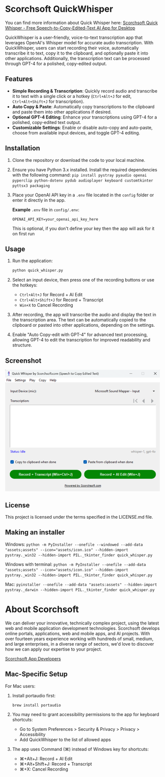 # Scorchsoft QuickWhisper

You can find more information about Quick Whisper here:
[Scorchsoft Quick Whisper - Free Speech-to-Copy-Edited-Text AI App for Desktop](https://www.scorchsoft.com/blog/speech-to-copyedited-text-app/)

QuickWhisper is a user-friendly, voice-to-text transcription app that leverages OpenAI's Whisper model for accurate audio transcription. With QuickWhisper, users can start recording their voice, automatically transcribe it to text, copy it to the clipboard, and optionally paste it into other applications. Additionally, the transcription text can be processed through GPT-4 for a polished, copy-edited output.

## Features

- **Simple Recording & Transcription**: Quickly record audio and transcribe it to text with a single click or a hotkey (`Ctrl+Alt+J` for edit, `Ctrl+Alt+Shift+J` for transcription).
- **Auto Copy & Paste**: Automatically copy transcriptions to the clipboard and paste them into other applications if desired.
- **Optional GPT-4 Editing**: Enhance your transcriptions using GPT-4 for a polished, copy-edited text output.
- **Customizable Settings**: Enable or disable auto-copy and auto-paste, choose from available input devices, and toggle GPT-4 editing.

## Installation

1. Clone the repository or download the code to your local machine.

2. Ensure you have Python 3.x installed. Install the required dependencies with the following command:
    `pip install pystray pyaudio openai pyperclip python-dotenv pydub audioplayer keyboard customtkinter pyttsx3 packaging`


3. Place your OpenAI API key in a `.env` file located in the `config` folder or enter it directly in the app.

    **Example** `.env` file in `config/.env`:
    ```plaintext
    OPENAI_API_KEY=your_openai_api_key_here
    ```

    This is optional, if you don't define your key then the app will ask for it on first run

## Usage

1. Run the application:

    ```bash
    python quick_whisper.py
    ```

2. Select an input device, then press one of the recording buttons or use the hotkeys:
   - `Ctrl+Alt+J` for Record + AI Edit
   - `Ctrl+Alt+Shift+J` for Record + Transcript
   - `Win+X` to Cancel Recording

3. After recording, the app will transcribe the audio and display the text in the transcription area. The text can be automatically copied to the clipboard or pasted into other applications, depending on the settings.

4. Enable "Auto Copy-edit with GPT-4" for advanced text processing, allowing GPT-4 to edit the transcription for improved readability and structure.

## Screenshot

![QuickWhisper Interface](assets/quick-whisper-v1-5-0.png)


## License

This project is licensed under the terms specified in the LICENSE.md file.

## Making an installer

Windows:
`python -m PyInstaller --onefile --windowed --add-data "assets;assets" --icon="assets/icon.ico" --hidden-import pystray._win32 --hidden-import PIL._tkinter_finder quick_whisper.py`

Windows with terminal:
`python -m PyInstaller --onefile --add-data "assets;assets" --icon="assets/icon.ico" --hidden-import pystray._win32 --hidden-import PIL._tkinter_finder quick_whisper.py`

Mac:
`pyinstaller --onefile --add-data "assets:assets" --hidden-import pystray._darwin --hidden-import PIL._tkinter_finder quick_whisper.py`

# About Scorchsoft

We can deliver your innovative, technically complex project, using the latest web and mobile application development technologies.
Scorchsoft develops online portals, applications, web and mobile apps, and AI projects. With over fourteen years experience working with hundreds of small, medium, and large enterprises, in a diverse range of sectors, we'd love to discover how we can apply our expertise to your project.

[Scorchsoft App Developers](https://www.scorchsoft.com/blog/speech-to-copyedited-text-app/)

## Mac-Specific Setup

For Mac users:
1. Install portaudio first:
   ```bash
   brew install portaudio
   ```

2. You may need to grant accessibility permissions to the app for keyboard shortcuts:
   - Go to System Preferences > Security & Privacy > Privacy > Accessibility
   - Add QuickWhisper to the list of allowed apps

3. The app uses Command (⌘) instead of Windows key for shortcuts:
   - ⌘+Alt+J: Record + AI Edit
   - ⌘+Alt+Shift+J: Record + Transcript
   - ⌘+X: Cancel Recording
